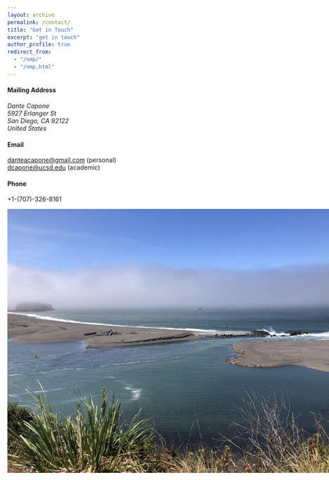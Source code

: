 ```yaml
---
layout: archive
permalink: /contact/
title: "Get in Touch"
excerpt: "get in touch"
author_profile: true
redirect_from: 
  - "/nmp/"
  - "/nmp.html"
---
```

#### Mailing Address
<address>
  Dante Capone<br /> 5927 Erlanger St<br /> San Diego, CA 92122<br /> United States
</address>

#### Email
<a href = "mailto: danteacapone@gmail.com">danteacapone@gmail.com</a> (personal)
<br> 
<a href = "mailto: dcapone@ucsd.edu">dcapone@ucsd.edu</a> (academic)
<br>

#### Phone
+1-(707)-326-8161

<center>
    <div style="width:800px; height:400px">
<img src="/images/Jenner_RR_Mouth.jpg"/>
    </div>
        <i></i>
</center>